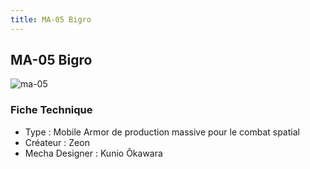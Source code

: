 ```yaml
---
title: MA-05 Bigro
---
```


MA-05 Bigro
-----------


![ma-05](/images/stories/saga/msgundam/mechas/ma-05.png)


### Fiche Technique


- Type : Mobile Armor de production massive pour le combat spatial   
- Créateur : Zeon   
- Mecha Designer : Kunio Ôkawara

